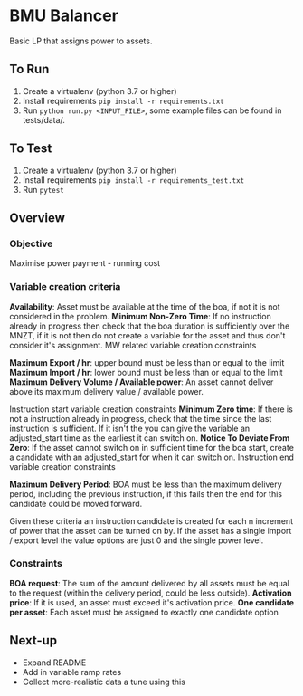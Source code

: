 # BMU Balancer

Basic LP that assigns power to assets.


## To Run
1. Create a virtualenv (python 3.7 or higher)
2. Install requirements `pip install -r requirements.txt`
3. Run `python run.py <INPUT_FILE>`, some example files can be found in tests/data/.


## To Test
1. Create a virtualenv (python 3.7 or higher)
2. Install requirements `pip install -r requirements_test.txt`
3. Run `pytest`


## Overview

### Objective
Maximise power payment - running cost


### Variable creation criteria

**Availability**: Asset must be available at the time of the boa, if not it is not considered in the problem.
**Minimum Non-Zero Time**: If no instruction already in progress then check that the boa duration is sufficiently
over the MNZT, if it is not then do not create a variable for the asset and thus don't consider it's assignment.
MW related variable creation constraints

**Maximum Export / hr**: upper bound must be less than or equal to the limit
**Maximum Import / hr**: lower bound must be less than or equal to the limit
**Maximum Delivery Volume / Available power**: An asset cannot deliver above its maximum delivery value / available power.

Instruction start variable creation constraints
**Minimum Zero time**: If there is not a instruction already in progress, check that the time since the last instruction
is sufficient. If it isn't the you can give the variable an adjusted_start time as the earliest it can switch on.
**Notice To Deviate From Zero**: If the asset cannot switch on in sufficient time for the boa start, create a candidate
with an adjusted_start for when it can switch on.
Instruction end variable creation constraints

**Maximum Delivery Period**: BOA must be less than the maximum delivery period, including the previous instruction,
if this fails then the end for this candidate could be moved forward.

Given these criteria an instruction candidate is created for each n increment of power that the asset can be turned on by.
If the asset has a single import / export level the value options are just 0 and the single power level.


### Constraints

**BOA request**: The sum of the amount delivered by all assets must be equal to the request (within the delivery period, could be less outside).
**Activation price**: If it is used, an asset must exceed it's activation price.
**One candidate per asset**: Each asset must be assigned to exactly one candidate option


## Next-up
* Expand README
* Add in variable ramp rates
* Collect more-realistic data a tune using this
